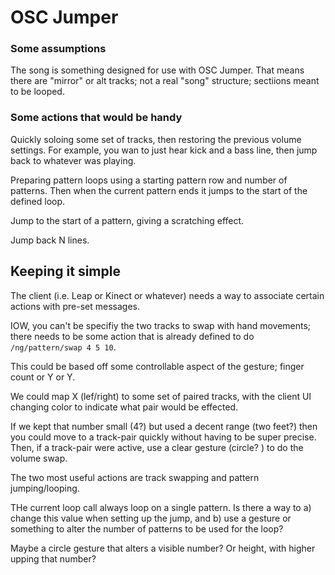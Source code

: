 # OSC Jumper #


### Some assumptions ###

The song is something designed for use with OSC Jumper.  That means there are "mirror" or alt tracks; not a real "song" structure; sectiions meant to be looped.



### Some actions that would be handy ###

Quickly soloing some set of tracks, then restoring the previous volume settings.  For example, you wan to just hear kick and a bass line, then jump back to whatever was playing.

Preparing pattern loops using a starting pattern row and number of patterns.  Then when the current pattern ends it jumps to the start of the defined loop.

Jump to the start of a pattern, giving a scratching effect.

Jump back N lines.


## Keeping it simple ##

The client (i.e. Leap or Kinect or whatever) needs a way to associate certain actions with pre-set messages.

IOW, you can't be specifiy the two tracks to swap with hand movements; there needs to be some action that is already defined to do `/ng/pattern/swap 4 5 10`.

This could be based off some controllable aspect of the gesture; finger count or Y or Y.

We could map X (lef/right) to some set of paired tracks, with the client UI changing color to indicate what pair would be effected.

If we kept that number small (4?) but used a decent range (two feet?) then you could move to a track-pair quickly without having to be super precise.  Then, if a track-pair were active, use a clear gesture (circle? ) to do the volume swap.

The two most useful actions are track swapping and pattern jumping/looping.


THe current loop call always loop on a single pattern.  Is there a way to a) change this value when setting up the jump, and b) use  a gesture or something to alter the number of patterns to be used for the loop?

Maybe a circle gesture that alters a visible number? Or height, with higher upping that number?


